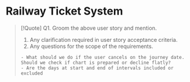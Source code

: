 # Railway Ticket System

> [!Quote]
> Q1. Groom the above user story and mention.
> 1. Any clarification required in user story acceptance criteria.
> 2. Any questions for the scope of the requirements.
>
> ```Answer
> - What should we do if the user cancels on the journey date. Should we check if chart is prepared or decline flatly?
> - Are the days at start and end of intervals included or excluded 
> ```